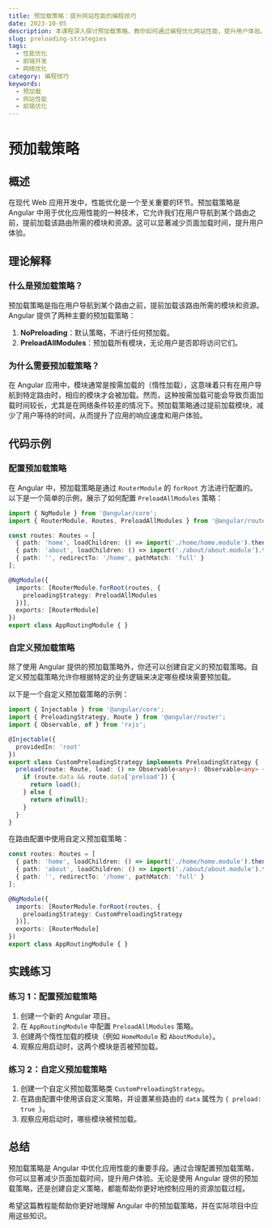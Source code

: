 ```yaml
---
title: 预加载策略：提升网站性能的编程技巧
date: 2023-10-05
description: 本课程深入探讨预加载策略，教你如何通过编程优化网站性能，提升用户体验。
slug: preloading-strategies
tags:
  - 性能优化
  - 前端开发
  - 网络优化
category: 编程技巧
keywords:
  - 预加载
  - 网站性能
  - 前端优化
---
```


# 预加载策略

## 概述

在现代 Web 应用开发中，性能优化是一个至关重要的环节。预加载策略是 Angular 中用于优化应用性能的一种技术，它允许我们在用户导航到某个路由之前，提前加载该路由所需的模块和资源。这可以显著减少页面加载时间，提升用户体验。

## 理论解释

### 什么是预加载策略？

预加载策略是指在用户导航到某个路由之前，提前加载该路由所需的模块和资源。Angular 提供了两种主要的预加载策略：

1. **NoPreloading**：默认策略，不进行任何预加载。
2. **PreloadAllModules**：预加载所有模块，无论用户是否即将访问它们。

### 为什么需要预加载策略？

在 Angular 应用中，模块通常是按需加载的（惰性加载），这意味着只有在用户导航到特定路由时，相应的模块才会被加载。然而，这种按需加载可能会导致页面加载时间较长，尤其是在网络条件较差的情况下。预加载策略通过提前加载模块，减少了用户等待的时间，从而提升了应用的响应速度和用户体验。

## 代码示例

### 配置预加载策略

在 Angular 中，预加载策略是通过 `RouterModule` 的 `forRoot` 方法进行配置的。以下是一个简单的示例，展示了如何配置 `PreloadAllModules` 策略：

```typescript
import { NgModule } from '@angular/core';
import { RouterModule, Routes, PreloadAllModules } from '@angular/router';

const routes: Routes = [
  { path: 'home', loadChildren: () => import('./home/home.module').then(m => m.HomeModule) },
  { path: 'about', loadChildren: () => import('./about/about.module').then(m => m.AboutModule) },
  { path: '', redirectTo: '/home', pathMatch: 'full' }
];

@NgModule({
  imports: [RouterModule.forRoot(routes, {
    preloadingStrategy: PreloadAllModules
  })],
  exports: [RouterModule]
})
export class AppRoutingModule { }
```

### 自定义预加载策略

除了使用 Angular 提供的预加载策略外，你还可以创建自定义的预加载策略。自定义预加载策略允许你根据特定的业务逻辑来决定哪些模块需要预加载。

以下是一个自定义预加载策略的示例：

```typescript
import { Injectable } from '@angular/core';
import { PreloadingStrategy, Route } from '@angular/router';
import { Observable, of } from 'rxjs';

@Injectable({
  providedIn: 'root'
})
export class CustomPreloadingStrategy implements PreloadingStrategy {
  preload(route: Route, load: () => Observable<any>): Observable<any> {
    if (route.data && route.data['preload']) {
      return load();
    } else {
      return of(null);
    }
  }
}
```

在路由配置中使用自定义预加载策略：

```typescript
const routes: Routes = [
  { path: 'home', loadChildren: () => import('./home/home.module').then(m => m.HomeModule), data: { preload: true } },
  { path: 'about', loadChildren: () => import('./about/about.module').then(m => m.AboutModule) },
  { path: '', redirectTo: '/home', pathMatch: 'full' }
];

@NgModule({
  imports: [RouterModule.forRoot(routes, {
    preloadingStrategy: CustomPreloadingStrategy
  })],
  exports: [RouterModule]
})
export class AppRoutingModule { }
```

## 实践练习

### 练习 1：配置预加载策略

1. 创建一个新的 Angular 项目。
2. 在 `AppRoutingModule` 中配置 `PreloadAllModules` 策略。
3. 创建两个惰性加载的模块（例如 `HomeModule` 和 `AboutModule`）。
4. 观察应用启动时，这两个模块是否被预加载。

### 练习 2：自定义预加载策略

1. 创建一个自定义预加载策略类 `CustomPreloadingStrategy`。
2. 在路由配置中使用该自定义策略，并设置某些路由的 `data` 属性为 `{ preload: true }`。
3. 观察应用启动时，哪些模块被预加载。

## 总结

预加载策略是 Angular 中优化应用性能的重要手段。通过合理配置预加载策略，你可以显著减少页面加载时间，提升用户体验。无论是使用 Angular 提供的预加载策略，还是创建自定义策略，都能帮助你更好地控制应用的资源加载过程。

希望这篇教程能帮助你更好地理解 Angular 中的预加载策略，并在实际项目中应用这些知识。